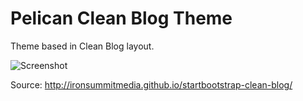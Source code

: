 Pelican Clean Blog Theme
========================

Theme based in Clean Blog layout.

![Screenshot](https://archive.org/download/6731240/6731240.png)

Source: http://ironsummitmedia.github.io/startbootstrap-clean-blog/
